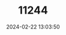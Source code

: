 ---
title: "11244"
category: "Lampsilis streckeri"
draft: false
date: 2024-02-22 13:03:50
languages:
  English: ["Speckled Pocketbook"]
---